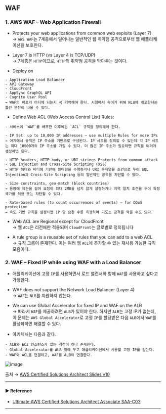 ## WAF
### 1. AWS WAF – Web Application Firewall
- Protects your web applications from common web exploits (Layer 7)  
→ `AWS WAF`는 7계층에서 일어나는 일반적인 웹 취약점 공격으로부터 웹 애플리케이션을 보호한다.

- Layer 7 is HTTP (vs Layer 4 is TCP/UDP)  
→ 7계층은 `HTTP`이므로, `HTTP`의 취약점 공격을 막아주는 것이다.

- Deploy on
~~~
- Application Load Balancer
- API Gateway
- CloudFront
- AppSync GraphQL API
- Cognito User Pool
→ WAF의 배포가 어디에 되는지 꼭 기억해야 한다. 시험에서 속이기 위해 NLB에 배포한다는 틀린 문장이 나올 수 있다.
~~~

- Define Web ACL (Web Access Control List) Rules:
~~~
- 서비스에 `WAF`를 배포한 이후에는 `ACL` 규칙을 정의해야 한다.

- IP Set: up to 10,000 IP addresses – use multiple Rules for more IPs
→ 여기에서 규칙은 IP 주소를 기반으로 구성된다. IP 세트를 정의할 수 있는데 각 IP 세트는 최대 10000개의 IP 주소를 가질 수 있다. 더 많은 IP 주소가 필요하면 규칙을 여러개 생성하면 된다.

- HTTP headers, HTTP body, or URI strings Protects from common attack - SQL injection and Cross-Site Scripting (XSS)
→ HTTP 헤더와 바디에 기반해 필터링을 수행하거나 URI 문자열을 조건으로 두어 SQL Injection과 Cross-Site Scripting 등의 일반적인 공격을 차단할 수 있다.

- Size constraints, geo-match (block countries)
→ 용량에 제한을 걸어 요청이 최대 2MB를 넘지 않게 설정하거나 지역 일치 조건을 두어 특정 국가를 허용 또는 차단할 수 있다.

- Rate-based rules (to count occurrences of events) – for DDoS protection
→ 속도 기반 규칙을 설정하면 IP 당 요청 수를 측정하여 디도스 공격을 막을 수도 있다.
~~~

- Web ACL are Regional except for CloudFront  
→ 웹 `ACL`은 리전에만 적용되며 `CloudFront`는 글로벌로 정의됩니다

- A rule group is a reusable set of rules that you can add to a web ACL  
→ 규칙 그룹이 존재한다. 이는 여러 웹 `ACL`에 추가할 수 있는 재사용 가능한 규칙 모음이다.

### 2. WAF – Fixed IP while using WAF with a Load Balancer
- 애플리케이션에 고정 `IP`를 사용하면서 로드 밸런서와 함께 `WAF`를 사용하고 싶다고 가정한다.

- WAF does not support the Network Load Balancer (Layer 4)  
→ `WAF`는 `NLB`를 지원하지 않는다. 

- We can use Global Accelerator for fixed IP and WAF on the ALB  
→ 따라서 `WAF`를 제공하려면 `ALB`가 있어야 한다. 하지만 `ALB`는 고정 IP가 없는데, 이 문제는 `AWS Global Accelerator`로 고정 `IP`를 할당받은 다음 `ALB`에서 `WAF`를 활성화하면 해결할 수 있다.

- 아키텍처는 다음과 같다.
~~~
- ALB와 EC2 인스턴스가 있는 리전이 하나 존재한다. 
- Global Accelerator를 ALB 앞에 두고 애플리케이션에서 사용할 고정 IP를 얻는다.
- WAF와 ACL을 연결하고, WAF를 ALB와 연결한다.
~~~ 

![image](https://user-images.githubusercontent.com/97398071/236870603-4e50501f-379d-444a-beff-baa0f4f4209a.png)

출처 → [AWS Certified Solutions Architect Slides v10](https://courses.datacumulus.com/downloads/certified-solutions-architect-pn9/)

---
#### ▶ Reference
- [Ultimate AWS Certified Solutions Architect Associate SAA-C03](https://www.udemy.com/course/aws-certified-solutions-architect-associate-saa-c03/)
---
